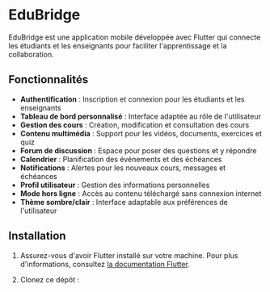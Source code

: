 # EduBridge

EduBridge est une application mobile développée avec Flutter qui connecte les étudiants et les enseignants pour faciliter l'apprentissage et la collaboration.

## Fonctionnalités

- **Authentification** : Inscription et connexion pour les étudiants et les enseignants
- **Tableau de bord personnalisé** : Interface adaptée au rôle de l'utilisateur
- **Gestion des cours** : Création, modification et consultation des cours
- **Contenu multimédia** : Support pour les vidéos, documents, exercices et quiz
- **Forum de discussion** : Espace pour poser des questions et y répondre
- **Calendrier** : Planification des événements et des échéances
- **Notifications** : Alertes pour les nouveaux cours, messages et échéances
- **Profil utilisateur** : Gestion des informations personnelles
- **Mode hors ligne** : Accès au contenu téléchargé sans connexion internet
- **Thème sombre/clair** : Interface adaptable aux préférences de l'utilisateur

## Installation

1. Assurez-vous d'avoir Flutter installé sur votre machine. Pour plus d'informations, consultez [la documentation Flutter](https://flutter.dev/docs/get-started/install).

2. Clonez ce dépôt :


